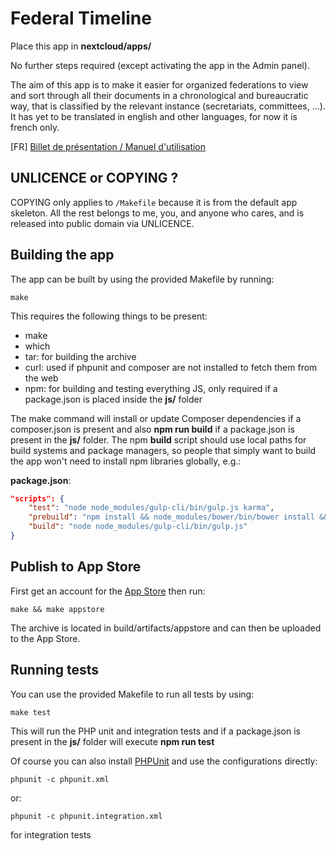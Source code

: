 # Federal Timeline
Place this app in **nextcloud/apps/**

No further steps required (except activating the app in the Admin panel).

The aim of this app is to make it easier for organized federations to view and sort through all their documents in a chronological and bureaucratic way, that is classified by the relevant instance (secretariats, committees, ...). It has yet to be translated in english and other languages, for now it is french only.

[FR] [Billet de présentation / Manuel d'utilisation](https://zestedesavoir.com/billets/1826/federal-timeline-v1-0/)

## UNLICENCE or COPYING ?
COPYING only applies to ```/Makefile``` because it is from the default app skeleton. All the rest belongs to me, you, and anyone who cares, and is released into public domain via UNLICENCE.

## Building the app

The app can be built by using the provided Makefile by running:

    make

This requires the following things to be present:
* make
* which
* tar: for building the archive
* curl: used if phpunit and composer are not installed to fetch them from the web
* npm: for building and testing everything JS, only required if a package.json is placed inside the **js/** folder

The make command will install or update Composer dependencies if a composer.json is present and also **npm run build** if a package.json is present in the **js/** folder. The npm **build** script should use local paths for build systems and package managers, so people that simply want to build the app won't need to install npm libraries globally, e.g.:

**package.json**:
```json
"scripts": {
    "test": "node node_modules/gulp-cli/bin/gulp.js karma",
    "prebuild": "npm install && node_modules/bower/bin/bower install && node_modules/bower/bin/bower update",
    "build": "node node_modules/gulp-cli/bin/gulp.js"
}
```


## Publish to App Store

First get an account for the [App Store](http://apps.nextcloud.com/) then run:

    make && make appstore

The archive is located in build/artifacts/appstore and can then be uploaded to the App Store.

## Running tests
You can use the provided Makefile to run all tests by using:

    make test

This will run the PHP unit and integration tests and if a package.json is present in the **js/** folder will execute **npm run test**

Of course you can also install [PHPUnit](http://phpunit.de/getting-started.html) and use the configurations directly:

    phpunit -c phpunit.xml

or:

    phpunit -c phpunit.integration.xml

for integration tests
